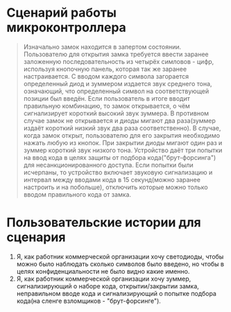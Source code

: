 # Сценарий работы микроконтроллера

> Изначально замок находится в запертом состоянии. Пользователю для открытия замка требуется ввести заранее заложенную последовательность из четырёх симловов - цифр, используя кнопочную панель, которая так же заранее настраивается. С вводом каждого символа загорается определенный диод и зуммером издается звук среднего тона, означающий, что определенный символ на соответствующей позиции был введён. Если пользователь в итоге вводит правильную комбинацию, то замок открывается, о чём сигнализирует короткий высокий звук зуммера. В противном случае замок не открывается и диоды мигают два раза(зуммер издаёт короткий низкий звук два раза соответственно). В случае, когда замок открыт, пользователю для его закрытия необходимо нажать любую из кнопок. При закрытии диоды мигают один раз и зуммер короткий звук низкого тона. Устройство даёт три попытки на ввод кода в целях защиты от подбора кода("брут-форсинга") для несанкционированного доступа. Если попытки были исчерпаны, то устройство включает звуковую сигнализацию и интервал между вводами кода в 15 секунд(можно заранее настроить и на побольше), отключить которые можно только вводом правильного кода от замка.

# Пользовательские истории для сценария

1. Я, как работник коммерческой организации хочу светодиоды, чтобы можно было наблюдать сколько символов было введено, но чтобы в целях конфиденциальности не было видно какие именно.
2. Я, как работник коммерческой организации хочу зуммер, сигнализирующий о наборе кода, открытии/закрытии замка, неправильном вводе кода и сигнализирующий о попытке подбора кода(на сленге взломщиков - "брут-форсинге").
